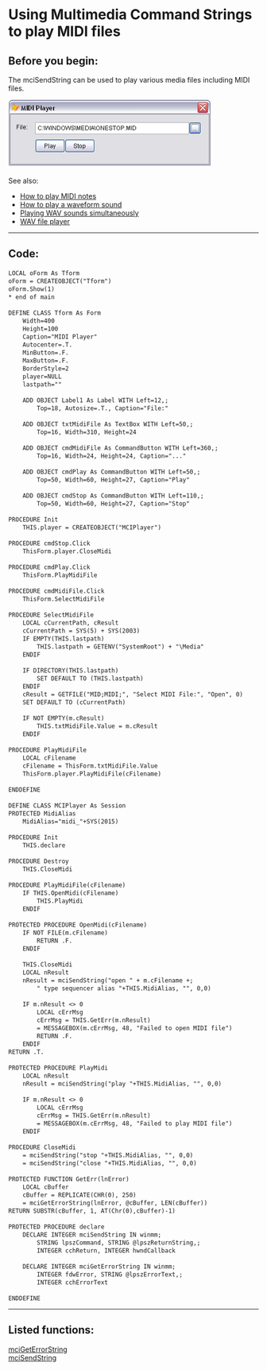 <link rel="stylesheet" type="text/css" href="../css/win32api.css">  
<link rel="stylesheet" href="https://cdnjs.cloudflare.com/ajax/libs/font-awesome/4.7.0/css/font-awesome.min.css">

# Using Multimedia Command Strings to play MIDI files

## Before you begin:
The mciSendString can be used to play various media files including MIDI files.  

![](../images/mediaplayer.png)  

See also:

* [How to play MIDI notes](sample_537.md)  
* [How to play a waveform sound](sample_251.md)  
* [Playing WAV sounds simultaneously](sample_523.md)  
* [WAV file player](sample_417.md)  

  
***  


## Code:
```foxpro  
LOCAL oForm As Tform
oForm = CREATEOBJECT("Tform")
oForm.Show(1)
* end of main

DEFINE CLASS Tform As Form
	Width=400
	Height=100
	Caption="MIDI Player"
	Autocenter=.T.
	MinButton=.F.
	MaxButton=.F.
	BorderStyle=2
	player=NULL
	lastpath=""
	
	ADD OBJECT Label1 As Label WITH Left=12,;
		Top=18, Autosize=.T., Caption="File:"

	ADD OBJECT txtMidiFile As TextBox WITH Left=50,;
		Top=16, Width=310, Height=24
	
	ADD OBJECT cmdMidiFile As CommandButton WITH Left=360,;
		Top=16, Width=24, Height=24, Caption="..."
		
	ADD OBJECT cmdPlay As CommandButton WITH Left=50,;
		Top=50, Width=60, Height=27, Caption="Play"

	ADD OBJECT cmdStop As CommandButton WITH Left=110,;
		Top=50, Width=60, Height=27, Caption="Stop"

PROCEDURE Init
	THIS.player = CREATEOBJECT("MCIPlayer")

PROCEDURE cmdStop.Click
	ThisForm.player.CloseMidi

PROCEDURE cmdPlay.Click
	ThisForm.PlayMidiFile

PROCEDURE cmdMidiFile.Click
	ThisForm.SelectMidiFile

PROCEDURE SelectMidiFile
	LOCAL cCurrentPath, cResult
	cCurrentPath = SYS(5) + SYS(2003)
	IF EMPTY(THIS.lastpath)
		THIS.lastpath = GETENV("SystemRoot") + "\Media"
	ENDIF

	IF DIRECTORY(THIS.lastpath)
		SET DEFAULT TO (THIS.lastpath)
	ENDIF
	cResult = GETFILE("MID;MIDI;", "Select MIDI File:", "Open", 0)
	SET DEFAULT TO (cCurrentPath)

	IF NOT EMPTY(m.cResult)
		THIS.txtMidiFile.Value = m.cResult
	ENDIF

PROCEDURE PlayMidiFile
	LOCAL cFilename
	cFilename = ThisForm.txtMidiFile.Value
	ThisForm.player.PlayMidiFile(cFilename)

ENDDEFINE

DEFINE CLASS MCIPlayer As Session
PROTECTED MidiAlias
	MidiAlias="midi_"+SYS(2015)

PROCEDURE Init
	THIS.declare

PROCEDURE Destroy
	THIS.CloseMidi

PROCEDURE PlayMidiFile(cFilename)
	IF THIS.OpenMidi(cFilename)
		THIS.PlayMidi
	ENDIF

PROTECTED PROCEDURE OpenMidi(cFilename)
	IF NOT FILE(m.cFilename)
		RETURN .F.
	ENDIF

	THIS.CloseMidi
	LOCAL nResult
	nResult = mciSendString("open " + m.cFilename +;
		" type sequencer alias "+THIS.MidiAlias, "", 0,0)

	IF m.nResult <> 0
		LOCAL cErrMsg
		cErrMsg = THIS.GetErr(m.nResult)
		= MESSAGEBOX(m.cErrMsg, 48, "Failed to open MIDI file")
		RETURN .F.
	ENDIF
RETURN .T.

PROTECTED PROCEDURE PlayMidi
	LOCAL nResult
	nResult = mciSendString("play "+THIS.MidiAlias, "", 0,0)

	IF m.nResult <> 0
		LOCAL cErrMsg
		cErrMsg = THIS.GetErr(m.nResult)
		= MESSAGEBOX(m.cErrMsg, 48, "Failed to play MIDI file")
	ENDIF

PROCEDURE CloseMidi
	= mciSendString("stop "+THIS.MidiAlias, "", 0,0)
	= mciSendString("close "+THIS.MidiAlias, "", 0,0)

PROTECTED FUNCTION GetErr(lnError)
	LOCAL cBuffer
	cBuffer = REPLICATE(CHR(0), 250)
	= mciGetErrorString(lnError, @cBuffer, LEN(cBuffer))
RETURN SUBSTR(cBuffer, 1, AT(Chr(0),cBuffer)-1)

PROTECTED PROCEDURE declare
	DECLARE INTEGER mciSendString IN winmm;
		STRING lpszCommand, STRING @lpszReturnString,;
		INTEGER cchReturn, INTEGER hwndCallback

	DECLARE INTEGER mciGetErrorString IN winmm;
		INTEGER fdwError, STRING @lpszErrorText,;
		INTEGER cchErrorText

ENDDEFINE  
```  
***  


## Listed functions:
[mciGetErrorString](../libraries/winmm/mciGetErrorString.md)  
[mciSendString](../libraries/winmm/mciSendString.md)  
